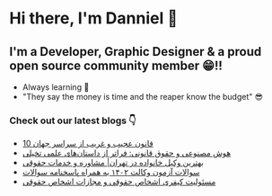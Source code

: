 # Hi there, I'm Danniel 👋 

## I'm a Developer, Graphic Designer & a proud open source community member 😁!!

- Always learning 🧐
- "They say the money is time and the reaper know the budget" 😎

### Check out our latest blogs 👇

<!-- BLOG-POST-LIST:START -->
- [10 قانون عجیب و غریب از سراسر جهان](https://hesabraslaw.com/blog/10-%D9%82%D8%A7%D9%86%D9%88%D9%86-%D8%B9%D8%AC%DB%8C%D8%A8-%D9%88-%D8%BA%D8%B1%DB%8C%D8%A8-%D8%A7%D8%B2-%D8%B3%D8%B1%D8%A7%D8%B3%D8%B1-%D8%AC%D9%87%D8%A7%D9%86/)
- [هوش مصنوعی و حقوق قانونی: فراتر از داستان‌های علمی تخیلی](https://hesabraslaw.com/blog/%D9%87%D9%88%D8%B4-%D9%85%D8%B5%D9%86%D9%88%D8%B9%DB%8C-%D9%88-%D8%AD%D9%82%D9%88%D9%82-%D9%82%D8%A7%D9%86%D9%88%D9%86%DB%8C-%D9%81%D8%B1%D8%A7%D8%AA%D8%B1-%D8%A7%D8%B2-%D8%AF%D8%A7%D8%B3%D8%AA%D8%A7%D9%86%D9%87%D8%A7%DB%8C-%D8%B9%D9%84%D9%85%DB%8C-%D8%AA%D8%AE%DB%8C%D9%84%DB%8C/)
- [بهترین وکیل خانواده در تهران| مشاوره و خدمات حقوقی](https://hesabraslaw.com/blog/%D8%A8%D9%87%D8%AA%D8%B1%DB%8C%D9%86-%D9%88%DA%A9%DB%8C%D9%84-%D8%AE%D8%A7%D9%86%D9%88%D8%A7%D8%AF%D9%87-%D8%AA%D9%87%D8%B1%D8%A7%D9%86/)
- [سوالات  آزمون وکالت ۱۴۰۲ به همراه پاسخنامه سوالات](https://hesabraslaw.com/blog/%D8%B3%D9%88%D8%A7%D9%84%D8%A7%D8%AA-%D9%88-%D9%BE%D8%A7%D8%B3%D8%AE%D9%86%D8%A7%D9%85%D9%87-%D8%A2%D8%B2%D9%85%D9%88%D9%86-%D9%88%DA%A9%D8%A7%D9%84%D8%AA-%DB%B1%DB%B4%DB%B0%DB%B2-%D8%A8%D9%87-%D8%B5%D9%88%D8%B1%D8%AA-%DB%8C%DA%A9%D8%AC%D8%A7/)
- [مسئولیت کیفری اشخاص حقوقی و مجازات اشخاص حقوقی](https://hesabraslaw.com/blog/%D9%85%D8%B3%D8%A6%D9%88%D9%84%DB%8C%D8%AA-%DA%A9%DB%8C%D9%81%D8%B1%DB%8C-%D8%A7%D8%B4%D8%AE%D8%A7%D8%B5-%D8%AD%D9%82%D9%88%D9%82%DB%8C-%D9%88-%D9%85%D8%AC%D8%A7%D8%B2%D8%A7%D8%AA-%D8%A7%D8%B4%D8%AE%D8%A7%D8%B5-%D8%AD%D9%82%D9%88%D9%82%DB%8C/)
<!-- BLOG-POST-LIST:END -->
